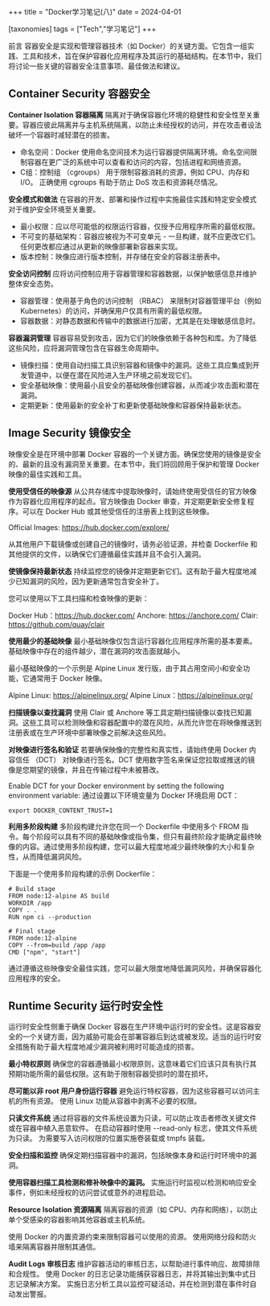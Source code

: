 +++
title = "Docker学习笔记(八)"
date = 2024-04-01

[taxonomies]
tags = ["Tech","学习笔记"]
+++

前言 容器安全是实现和管理容器技术（如 Docker）的关键方面。它包含一组实践、工具和技术，旨在保护容器化应用程序及其运行的基础结构。在本节中，我们将讨论一些关键的容器安全注意事项、最佳做法和建议。



<!-- more -->

## **Container Security 容器安全**

**Container Isolation 容器隔离**
隔离对于确保容器化环境的稳健性和安全性至关重要。容器应彼此隔离并与主机系统隔离，以防止未经授权的访问，并在攻击者设法破坏一个容器时减轻潜在的损害。

- 命名空间：Docker 使用命名空间技术为运行容器提供隔离环境。命名空间限制容器在更广泛的系统中可以查看和访问的内容，包括进程和网络资源。
- C组：控制组 （cgroups） 用于限制容器消耗的资源，例如 CPU、内存和 I/O。 正确使用 cgroups 有助于防止 DoS 攻击和资源耗尽情况。

**安全模式和做法**
在容器的开发、部署和操作过程中实施最佳实践和特定安全模式对于维护安全环境至关重要。

- 最小权限：应以尽可能低的权限运行容器，仅授予应用程序所需的最低权限。
- 不可变的基础架构：容器应被视为不可变单元 - 一旦构建，就不应更改它们。任何更改都应通过从更新的映像部署新容器来实现。
- 版本控制：映像应进行版本控制，并存储在安全的容器注册表中。


**安全访问控制**
应将访问控制应用于容器管理和容器数据，以保护敏感信息并维护整体安全态势。

- 容器管理：使用基于角色的访问控制 （RBAC） 来限制对容器管理平台（例如 Kubernetes）的访问，并确保用户仅具有所需的最低权限。
- 容器数据：对静态数据和传输中的数据进行加密，尤其是在处理敏感信息时。


**容器漏洞管理**
容器容易受到攻击，因为它们的映像依赖于各种包和库。为了降低这些风险，应将漏洞管理包含在容器生命周期中。

- 镜像扫描：使用自动扫描工具识别容器和镜像中的漏洞。这些工具应集成到开发管道中，以便在潜在风险进入生产环境之前发现它们。
- 安全基础映像：使用最小且安全的基础映像创建容器，从而减少攻击面和潜在漏洞。
- 定期更新：使用最新的安全补丁和更新使基础映像和容器保持最新状态。



## **Image Security 镜像安全**
映像安全是在环境中部署 Docker 容器的一个关键方面。确保您使用的镜像是安全的、最新的且没有漏洞至关重要。在本节中，我们将回顾用于保护和管理 Docker 映像的最佳实践和工具。

**使用受信任的映像源**
从公共存储库中提取映像时，请始终使用受信任的官方映像作为容器化应用程序的起点。官方映像由 Docker 审查，并定期更新安全修复程序。可以在 Docker Hub 或其他受信任的注册表上找到这些映像。

Official Images: https://hub.docker.com/explore/

从其他用户下载镜像或创建自己的镜像时，请务必验证源，并检查 Dockerfile 和其他提供的文件，以确保它们遵循最佳实践并且不会引入漏洞。

**使镜像保持最新状态**
持续监控您的镜像并定期更新它们。这有助于最大程度地减少已知漏洞的风险，因为更新通常包含安全补丁。

您可以使用以下工具扫描和检查映像的更新：

Docker Hub：https://hub.docker.com/
Anchore: https://anchore.com/
Clair: https://github.com/quay/clair

**使用最少的基础映像**
最小基础映像仅包含运行容器化应用程序所需的基本要素。基础映像中存在的组件越少，潜在漏洞的攻击面就越小。

最小基础映像的一个示例是 Alpine Linux 发行版，由于其占用空间小和安全功能，它通常用于 Docker 映像。

Alpine Linux: https://alpinelinux.org/
Alpine Linux：https://alpinelinux.org/

**扫描镜像以查找漏洞**
使用 Clair 或 Anchore 等工具定期扫描镜像以查找已知漏洞。这些工具可以检测映像和容器配置中的潜在风险，从而允许您在将映像推送到注册表或在生产环境中部署映像之前解决这些风险。

**对映像进行签名和验证**
若要确保映像的完整性和真实性，请始终使用 Docker 内容信任 （DCT） 对映像进行签名。DCT 使用数字签名来保证您拉取或推送的镜像是您期望的镜像，并且在传输过程中未被篡改。

Enable DCT for your Docker environment by setting the following environment variable:
通过设置以下环境变量为 Docker 环境启用 DCT：
```
export DOCKER_CONTENT_TRUST=1
```
**利用多阶段构建**
多阶段构建允许您在同一个 Dockerfile 中使用多个 FROM 指令。每个阶段可以具有不同的基础映像或指令集，但只有最终阶段才能确定最终映像的内容。通过使用多阶段构建，您可以最大程度地减少最终映像的大小和复杂性，从而降低漏洞风险。

下面是一个使用多阶段构建的示例 Dockerfile：
```
# Build stage
FROM node:12-alpine AS build
WORKDIR /app
COPY . .
RUN npm ci --production

# Final stage
FROM node:12-alpine
COPY --from=build /app /app
CMD ["npm", "start"]
```
通过遵循这些映像安全最佳实践，您可以最大限度地降低漏洞风险，并确保容器化应用程序的安全。



## **Runtime Security 运行时安全性**
运行时安全性侧重于确保 Docker 容器在生产环境中运行时的安全性。这是容器安全的一个关键方面，因为威胁可能会在部署容器后到达或被发现。适当的运行时安全措施有助于最大程度地减少漏洞被利用时可能造成的损害。

**最小特权原则**
确保您的容器遵循最小权限原则，这意味着它们应该只具有执行其预期功能所需的最低权限。这有助于限制容器受损时的潜在损坏。

**尽可能以非 root 用户身份运行容器**
避免运行特权容器，因为这些容器可以访问主机的所有资源。
使用 Linux 功能从容器中剥离不必要的权限。

**只读文件系统**
通过将容器的文件系统设置为只读，可以防止攻击者修改关键文件或在容器中植入恶意软件。
在启动容器时使用 --read-only 标志，使其文件系统为只读。
为需要写入访问权限的位置实施卷装载或 tmpfs 装载。

**安全扫描和监控**
确保定期扫描容器中的漏洞，包括映像本身和运行时环境中的漏洞。

**使用容器扫描工具检测和修补映像中的漏洞。**
实施运行时监视以检测和响应安全事件，例如未经授权的访问尝试或意外的进程启动。


**Resource Isolation 资源隔离**
隔离容器的资源（如 CPU、内存和网络），以防止单个受感染的容器影响其他容器或主机系统。

使用 Docker 的内置资源约束来限制容器可以使用的资源。
使用网络分段和防火墙来隔离容器并限制其通信。

**Audit Logs 审核日志**
维护容器活动的审核日志，以帮助进行事件响应、故障排除和合规性。
使用 Docker 的日志记录功能捕获容器日志，并将其输出到集中式日志记录解决方案。
实施日志分析工具以监控可疑活动，并在检测到潜在事件时自动发出警报。


